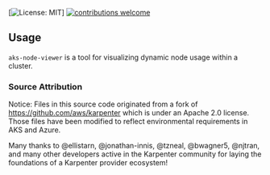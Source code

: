 [![License: MIT](https://img.shields.io/badge/License-MIT-yellow.svg)]
[![contributions welcome](https://img.shields.io/badge/contributions-welcome-brightgreen.svg?style=flat)](https://github.com/awslabs/aks-node-viewer/issues)

## Usage

`aks-node-viewer` is a tool for visualizing dynamic node usage within a cluster.

### Source Attribution

Notice: Files in this source code originated from a fork of https://github.com/aws/karpenter
which is under an Apache 2.0 license. Those files have been modified to reflect environmental requirements in AKS and Azure.

Many thanks to @ellistarn, @jonathan-innis, @tzneal, @bwagner5, @njtran, and many other developers active in the Karpenter community for laying the foundations of a Karpenter provider ecosystem!
